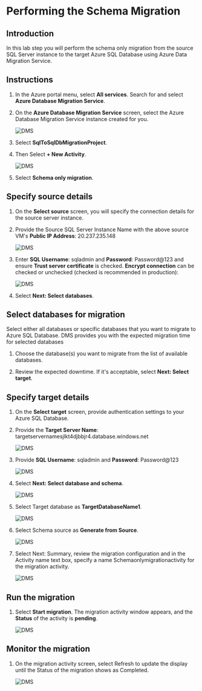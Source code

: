 # Performing the Schema Migration

## Introduction

In this lab step you will perform the schema only migration from the source SQL Server instance to the target Azure SQL Database using Azure Data Migration Service.

## Instructions

1. In the Azure portal menu, select **All services**. Search for and select **Azure Database Migration Service**.

2. On the **Azure Database Migration Service** screen, select the Azure Database Migration Service instance created for you.

    ![DMS](assets/1.png)

3. Select **SqlToSqlDbMigrationProject**.

4. Then Select **+ New Activity**.

    ![DMS](assets/2.png)
    
5. Select **Schema only migration**.

## Specify source details

1. On the **Select source** screen, you will specify the connection details for the source server instance.

2. Provide the Source SQL Server Instance Name with the above source VM's **Public IP Address**: 20.237.235.148

    ![DMS](assets/3.png)

3. Enter **SQL Username**: sqladmin and **Password**: Password@123 and ensure **Trust server certificate** is checked. **Encrypt connection** can be checked or unchecked (checked is recommended in production):

    ![DMS](assets/4.png)
    
4. Select **Next: Select databases**.

## Select databases for migration

Select either all databases or specific databases that you want to migrate to Azure SQL Database. DMS provides you with the expected migration time for selected databases

1. Choose the database(s) you want to migrate from the list of available databases.

2. Review the expected downtime. If it's acceptable, select **Next: Select target**.

## Specify target details

1. On the **Select target** screen, provide authentication settings to your Azure SQL Database.

2. Provide the **Target Server Name**: targetservernamesjlkt4djbbjr4.database.windows.net

    ![DMS](assets/5.png)
    
3. Provide **SQL Username**: sqladmin and **Password**: Password@123 

    ![DMS](assets/6.png)
    
4. Select **Next: Select database and schema**.

    ![DMS](assets/7.png)
    
5. Select Target database as **TargetDatabaseName1**.

    ![DMS](assets/01.png)

6. Select Schema source as **Generate from Source**.

    ![DMS](assets/8.png)

7. Select Next: Summary, review the migration configuration and in the Activity name text box, specify a name Schemaonlymigrationactivity for the migration activity. 

    ![DMS](assets/9.png)
    
## Run the migration

1. Select **Start migration**. The migration activity window appears, and the **Status** of the activity is **pending**.

    ![DMS](assets/12.png)

## Monitor the migration

1. On the migration activity screen, select Refresh to update the display until the Status of the migration shows as Completed.

    ![DMS](assets/13.png)
